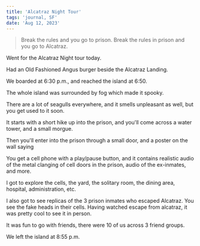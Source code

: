```yaml
---
title: 'Alcatraz Night Tour'
tags: 'journal, SF'
date: 'Aug 12, 2023'
---
```


> Break the rules and you go to prison. Break the rules in prison and you go to Alcatraz.

Went for the Alcatraz Night tour today.

Had an Old Fashioned Angus burger beside the Alcatraz Landing.

We boarded at 6:30 p.m., and reached the island at 6:50.

The whole island was surrounded by fog which made it spooky.

There are a lot of seagulls everywhere, and it smells unpleasant as well, but you get used to it soon.

It starts with a short hike up into the prison, and you'll come across a water tower, and a small morgue.

Then you'll enter into the prison through a small door, and a poster on the wall saying

You get a cell phone with a play/pause button, and it contains realistic audio of the metal clanging of cell doors in the prison, audio of the ex-inmates, and more.

I got to explore the cells, the yard, the solitary room, the dining area, hospital, administration, etc.

I also got to see replicas of the 3 prison inmates who escaped Alcatraz. You see the fake heads in their cells. Having watched escape from alcatraz, it was pretty cool to see it in person.

It was fun to go with friends, there were 10 of us across 3 friend groups.

We left the island at 8:55 p.m.

